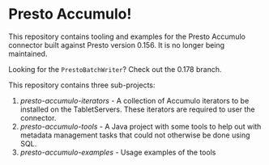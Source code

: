 <!---
Copyright 2016 Bloomberg L.P.

Licensed under the Apache License, Version 2.0 (the "License");
you may not use this file except in compliance with the License.
You may obtain a copy of the License at

    http://www.apache.org/licenses/LICENSE-2.0

Unless required by applicable law or agreed to in writing, software
distributed under the License is distributed on an "AS IS" BASIS,
WITHOUT WARRANTIES OR CONDITIONS OF ANY KIND, either express or implied.
See the License for the specific language governing permissions and
limitations under the License.
-->

# Presto Accumulo!

This repository contains tooling and examples for the Presto Accumulo connector built against Presto version 0.156. It is no longer being maintained.

Looking for the `PrestoBatchWriter`? Check out the 0.178 branch.

This repository contains three sub-projects:

1. _presto-accumulo-iterators_ - A collection of Accumulo iterators to be installed on the TabletServers.  These iterators are required to user the connector.
2. _presto-accumulo-tools_ - A Java project with some tools to help out with metadata management tasks that could not otherwise be done using SQL.
3. _presto-accumulo-examples_ - Usage examples of the tools
